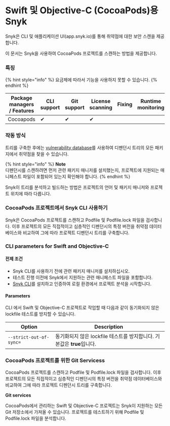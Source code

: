 # Swift 및 Objective-C (CocoaPods)용 Snyk

Snyk은 CLI 및 애플리케이션 UI(app.snyk.io)를 통해 취약점에 대한 보안 스캔을 제공합니다.

이 문서는 Snyk을 사용하여 CocoaPods 프로젝트를 스캔하는 방법을 제공합니다.

### 특징

{% hint style="info" %}
요금제에 따라서 기능을 사용하지 못할 수 있습니다.
{% endhint %}

| Package managers / Features | CLI support | Git support | License scanning | Fixing | Runtime monitoring |
| --------------------------- | ----------- | ----------- | ---------------- | ------ | ------------------ |
| Cocoapods                   | ✔︎          | ✔︎          | ✔︎               |        |                    |

### 작동 방식

트리를 구축한 후에는 [vulnerability database](https://snyk.io/vuln)를 사용하여 디펜던시 트리의 모든 패키지에서 취약점을 찾을 수 있습니다.

{% hint style="info" %}
**Note**\
디펜던시를 스캔하려면 먼저 관련 패키지 매니저를 설치했는지, 프로젝트에 지원되는 매니페스트 파일이 포함되어 있는지 확인해야 합니다.
{% endhint %}

Snyk이 트리를 분석하고 빌드하는 방법은 프로젝트의 언어 및 패키지 매니저와 프로젝트 위치에 따라 다릅니다.

### CocoaPods 프로젝트에서 Snyk CLI 사용하기

Snyk은 CocoaPods 프로젝트를 스캔하고 Podfile 및 Podfile.lock 파일을 검사합니다. 이후 프로젝트의 모든 직접적이고 심층적인 디펜던시의 특정 버전을 취약점 데이터베이스와 비교하여 그에 따라 프로젝트 디펜던시 트리를 구축합니다.

### **CLI parameters for Swift and Objective-C**

#### 전제 조건

* Snyk CLI를 사용하기 전에 관련 패키지 매니저를 설치하십시오.
* 테스트 진행 이전에 Snyk에서 지원하는 관련 매니페스트 파일을 포함합니다.
* [Snyk CLI](../../../features/snyk-cli/install-the-snyk-cli/)를 설치하고 인증하여 로컬 환경에서 프로젝트 분석을 시작합니다.

#### **Parameters**

CLI 에서 Swift 및 Objective-C 프로젝트로 작업할 때 다음과 같이 동기화되지 않은 lockfile 테스트를 방지할 수 있습니다.

| Option                  | Description                                     |
| ----------------------- | ----------------------------------------------- |
| `--strict-out-of-sync=` | 동기화되지 않은 lockfile 테스트를 방지합니다. 기본값은 **true**입니다. |

### CocoaPods 프로젝트를 위한 Git Servicess

CocoaPods 프로젝트를 스캔하고 Podfile 및 Podfile.lock 파일을 검사합니다. 이후 프로젝트의 모든 직접적이고 심층적인 디펜던시의 특정 버전을 취약점 데이터베이스와 비교하여 그에 따라 프로젝트 디펜던시 트리를 구축합니다.

**Git services**

CocoaPods에서 관리하는 Swift 및 Objective-C 프로젝트는 Snyk이 지원하는 모든 Git 저장소에서 가져올 수 있습니다. 프로젝트를 테스트하기 위해 Podfile 및 Podfile.lock 파일을 분석합니다.
